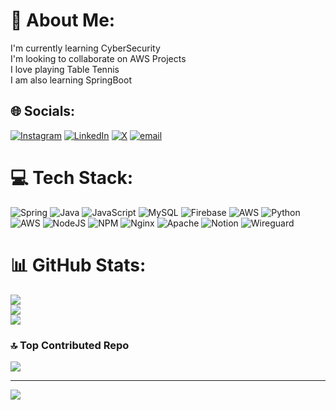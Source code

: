 # 💫 About Me:
I'm currently learning CyberSecurity<br>I'm looking to collaborate on AWS Projects<br>I love playing Table Tennis<br>I am also learning SpringBoot


## 🌐 Socials:
[![Instagram](https://img.shields.io/badge/Instagram-%23E4405F.svg?logo=Instagram&logoColor=white)](https://instagram.com/collinswamucii) [![LinkedIn](https://img.shields.io/badge/LinkedIn-%230077B5.svg?logo=linkedin&logoColor=white)](https://linkedin.com/in/collinswamucii) [![X](https://img.shields.io/badge/X-black.svg?logo=X&logoColor=white)](https://x.com/collinswamucii) [![email](https://img.shields.io/badge/Email-D14836?logo=gmail&logoColor=white)](mailto:snapseedke@gmail.com) 

# 💻 Tech Stack:
![Spring](https://img.shields.io/badge/spring-%236DB33F.svg?style=for-the-badge&logo=spring&logoColor=white) ![Java](https://img.shields.io/badge/java-%23ED8B00.svg?style=for-the-badge&logo=openjdk&logoColor=white) ![JavaScript](https://img.shields.io/badge/javascript-%23323330.svg?style=for-the-badge&logo=javascript&logoColor=%23F7DF1E) ![MySQL](https://img.shields.io/badge/mysql-4479A1.svg?style=for-the-badge&logo=mysql&logoColor=white) ![Firebase](https://img.shields.io/badge/firebase-a08021?style=for-the-badge&logo=firebase&logoColor=ffcd34) ![AWS](https://img.shields.io/badge/AWS-%23FF9900.svg?style=for-the-badge&logo=amazon-aws&logoColor=white) ![Python](https://img.shields.io/badge/python-3670A0?style=for-the-badge&logo=python&logoColor=ffdd54) ![AWS](https://img.shields.io/badge/AWS-%23FF9900.svg?style=for-the-badge&logo=amazon-aws&logoColor=white) ![NodeJS](https://img.shields.io/badge/node.js-6DA55F?style=for-the-badge&logo=node.js&logoColor=white) ![NPM](https://img.shields.io/badge/NPM-%23CB3837.svg?style=for-the-badge&logo=npm&logoColor=white) ![Nginx](https://img.shields.io/badge/nginx-%23009639.svg?style=for-the-badge&logo=nginx&logoColor=white) ![Apache](https://img.shields.io/badge/apache-%23D42029.svg?style=for-the-badge&logo=apache&logoColor=white) ![Notion](https://img.shields.io/badge/Notion-%23000000.svg?style=for-the-badge&logo=notion&logoColor=white) ![Wireguard](https://img.shields.io/badge/wireguard-%2388171A.svg?style=for-the-badge&logo=wireguard&logoColor=white)
# 📊 GitHub Stats:
![](https://github-readme-stats.vercel.app/api?username=collinswamucii&theme=cobalt&hide_border=true&include_all_commits=true&count_private=true)<br/>
![](https://nirzak-streak-stats.vercel.app/?user=collinswamucii&theme=cobalt&hide_border=true)<br/>
![](https://github-readme-stats.vercel.app/api/top-langs/?username=collinswamucii&theme=cobalt&hide_border=true&include_all_commits=true&count_private=true&layout=compact)

### 🔝 Top Contributed Repo
![](https://github-contributor-stats.vercel.app/api?username=collinswamucii&limit=5&theme=dark&combine_all_yearly_contributions=true)

---
[![](https://visitcount.itsvg.in/api?id=collinswamucii&icon=0&color=0)](https://visitcount.itsvg.in)

<!-- Proudly created with GPRM ( https://gprm.itsvg.in ) -->
